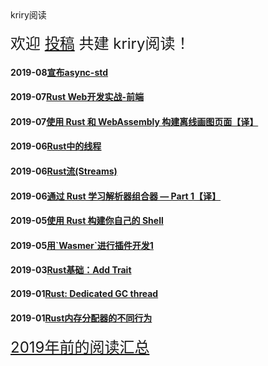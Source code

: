 <div id="read-title">
    <div id="word">kriry阅读</div>
</div>
<br>

<div id="read">

<div id="read-join" style="font-size: 1.5rem;">欢迎 <a href="https://github.com/kriry/kriry-dev" target="_black">投稿</a> 共建 kriry阅读！</div>



<h4><span id="date"> 2019-08</span><a href="/read/08/announcing-async-std.html">宣布async-std</a></h4>

<h4><span id="date"> 2019-07</span><a href="/read/07/practical-rust-web-development-front-end.html">Rust Web开发实战-前端</a></h4>

<h4><span id="date"> 2019-07</span><a href="/read/07/Create-Dev_s-offline-page-with-Rust-and-WebAssembly.html">使用 Rust 和 WebAssembly 构建离线画图页面【译】</a></h4>

<h4><span id="date"> 2019-06</span><a href="/read/06/threads-in-rust.html">Rust中的线程</a></h4>

<h4><span id="date"> 2019-06</span><a href="/read/06/rust-streams.html">Rust流(Streams)</a></h4>

<h4><span id="date"> 2019-06</span><a href="/read/06/learning-parser-combinators-with-rust-1.html">通过 Rust 学习解析器组合器 — Part 1【译】</a></h4>

<h4><span id="date"> 2019-05</span><a href="/read/05/Build-Your-Own-Shell-using-Rust.html">使用 Rust 构建你自己的 Shell</a></h4>

<h4><span id="date"> 2019-05</span><a href="/read/05/wasmer-plugin-pt-1.html">用`Wasmer`进行插件开发1</a></h4>

<h4><span id="date"> 2019-03</span><a href="/read/03/rust-bacise-add-trait.html">Rust基础：Add Trait</a></h4>

<h4><span id="date"> 2019-01</span><a href="/read/01/rust-dedicated-gc-thread.html">Rust: Dedicated GC thread</a></h4>

<h4><span id="date"> 2019-01</span><a href="/read/01/rust-memory-allocator.html">Rust内存分配器的不同行为</a></h4>

<div id="read-more" style="font-size: 1.5rem;"><a href="https://github.com/kriry/resource/tree/master/rust/article" target="_black">2019年前的阅读汇总</a></div>

</div>
